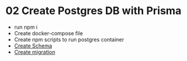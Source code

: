 # 02 Create Postgres DB with Prisma

- run npm i
- Create docker-compose file
- Create npm scripts to run postgres container
- [Create Schema](https://www.prisma.io/docs/getting-started/setup-prisma/add-to-existing-project/relational-databases-typescript-postgresql)
- [Create migration](https://www.prisma.io/docs/orm/prisma-migrate/getting-started)
